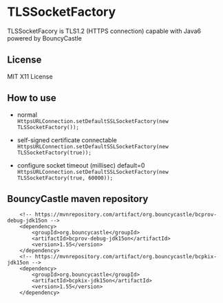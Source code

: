 # TLSSocketFactory
TLSSocketFacory is TLS1.2 (HTTPS connection) capable with Java6 powered by BouncyCastle

## License
MIT X11 License

## How to use

* normal  
`HttpsURLConnection.setDefaultSSLSocketFactory(new TLSSocketFactory());`

* self-signed certificate connectable  
`HttpsURLConnection.setDefaultSSLSocketFactory(new TLSSocketFactory(true));`

* configure socket timeout (millisec)  default=0
`HttpsURLConnection.setDefaultSSLSocketFactory(new TLSSocketFactory(true, 60000));`

## BouncyCastle maven repository
		<!-- https://mvnrepository.com/artifact/org.bouncycastle/bcprov-debug-jdk15on -->
		<dependency>
			<groupId>org.bouncycastle</groupId>
			<artifactId>bcprov-debug-jdk15on</artifactId>
			<version>1.55</version>
		</dependency>
		<!-- https://mvnrepository.com/artifact/org.bouncycastle/bcpkix-jdk15on -->
		<dependency>
			<groupId>org.bouncycastle</groupId>
			<artifactId>bcpkix-jdk15on</artifactId>
			<version>1.55</version>
		</dependency>
